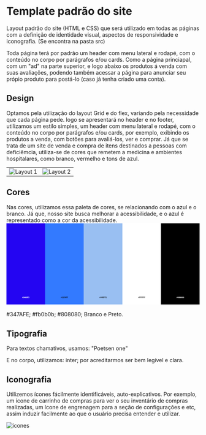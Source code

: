 
# Template padrão do site

Layout padrão do site (HTML e CSS) que será utilizado em todas as páginas com a definição de identidade visual, aspectos de responsividade e iconografia.
(Se encontra na pasta src)

Toda página terá por padrão um header com menu lateral e rodapé, com o conteúdo no corpo por parágrafos e/ou cards. Como a página princiapal, com um "ad" na parte superior, e logo abaixo os produtos á venda com suas avaliações, podendo também acessar a página para anunciar seu própio produto para postá-lo (caso já tenha criado uma conta).

## Design

Optamos pela utilização do layout Grid e do flex, variando pela necessidade que cada página pede.
 logo se apresentará no header e no footer, utilizamos um estilo simples, um header com menu lateral e rodapé, com o conteúdo no corpo por parágrafos e/ou cards, por exemplo, exibindo os produtos a venda, com botões para avaliá-los, ver e comprar. Já que se trata de um site de venda e compra de itens destinados a pessoas com deficiêmcia, utiliza-se de cores que remetem a medicina e ambientes hospitalares, como branco, vermelho e tons de azul.
<table>
  <tr>
    <td>
      <img src="https://github.com/ICEI-PUC-Minas-PBR-SI/pbr-si-ads-2023-2-p1-tiaw-g4-pcdshop/assets/125142328/e5875965-cc61-426a-8b07-ff4db4ebc1a3" alt="Layout 1">
    </td>
    <td>
      <img src="https://github.com/ICEI-PUC-Minas-PBR-SI/pbr-si-ads-2023-2-p1-tiaw-g4-pcdshop/assets/125142328/b38a744f-dd31-49a9-9f2f-cecf810852dd" alt="Layout 2">
    </td>
  </tr>
</table>


## Cores
Nas cores, utilizamos essa paleta de cores, se relacionando com o azul e o branco. Já que, nosso site busca melhorar a acessibilidade, e o azul é representado como a cor da acessibilidade.
![paleta final tiaw](docs/img/Tema%20de%20Cores.PNG)

#347AFE; #fb0b0b; #808080; Branco e Preto.

## Tipografia

Para textos chamativos, usamos: "Poetsen one"  <p> 
E no corpo, utilizamos: inter; por acreditarmos ser bem legível e clara. <p>


## Iconografia

Utilizemos ícones fácilmente identificáveis, auto-explicativos. Por exemplo, um ícone de carrinho de compras para ver o seu inventário de compras realizadas, um ícone de engrenagem para a seção de configurações e etc, assim induzir facilmente ao que o usuário precisa entender e utilizar.

![icones](https://github.com/ICEI-PUC-Minas-PBR-SI/pbr-si-ads-2023-2-p1-tiaw-g4-pcdshop/assets/125142328/37963179-0382-498d-9afc-3e578316aab7)


